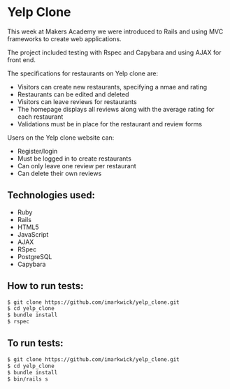 # Yelp Clone

This week at Makers Academy we were introduced to Rails and using MVC frameworks to create web applications. 

The project included testing with Rspec and Capybara and using AJAX for front end.

The specifications for restaurants on Yelp clone are:

- Visitors can create new restaurants, specifying a nmae and rating
- Restaurants can be edited and deleted
- Visitors can leave reviews for restaurants
- The homepage displays all reviews along with the average rating for each restaurant
- Validations must be in place for the restaurant and review forms

Users on the Yelp clone website can:

- Register/login
- Must be logged in to create restaurants
- Can only leave one review per restaurant
- Can delete their own reviews

## Technologies used:

* Ruby
* Rails
* HTML5
* JavaScript
* AJAX
* RSpec
* PostgreSQL
* Capybara

## How to run tests:

```sh
$ git clone https://github.com/imarkwick/yelp_clone.git
$ cd yelp_clone
$ bundle install
$ rspec
```

## To run tests:

```sh
$ git clone https://github.com/imarkwick/yelp_clone.git
$ cd yelp_clone
$ bundle install
$ bin/rails s
```
